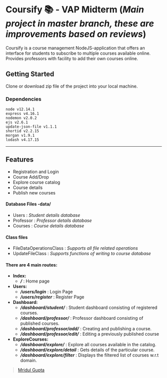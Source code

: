 # Coursify :books: - VAP Midterm (*Main project in master branch, these are improvements based on reviews*)

Coursify is a course management NodeJS-application that offers an interface for students to subscribe to multiple courses available online.  
Provides professors with facility to add their own courses online.

## Getting Started

Clone or download zip file of the project into your local machine.

### Dependencies

```
node v12.14.1
express v4.16.1
nodemon v2.0.2
ejs v2.6.1
update-json-file v1.1.1
shortid v2.2.15
morgan v1.9.1
lodash v4.17.15
```  

---

## Features
- Registration and Login
- Course Add/Drop
- Explore course catalog
- Course details
- Publish new courses  

#### Database Files -data/
- Users : *Student details database*
- Professor : *Professor details database*
- Courses : *Course details database*  

#### Class files
- FileDataOperationsClass : *Supports all file related operations*
- UpdateFileClass : *Supports functions of writing to course database* 

#### There are 4 main routes:
- **Index:**
  * ***/*** : Home page 
- **Users:**
  * ***/users/login*** : Login Page
  * ***/users/register*** : Register Page 
- **Dashboard:**
  * ***/dashboard/student/*** : Student dashboard consisting of registered courses.
  * ***/dashboard/professor/*** : Professor dashboard consisting of published  courses.
  * ***/dashboard/professor/add/*** : Creating and publishing a course.
  * ***/dashboard/professor/edit/*** : Editing a previously published course 
- **ExploreCourses:**
  * ***/dashboard/explore/*** : Explore all courses available in the catalog.
  * ***/dashboard/explore/detail*** : Gets details of the particular course.
  * ***/dashboard/explore/filter*** : Displays the filtered list of courses w.r.t domain.


>[Mridul Gupta](https://www.linkedin.com/in/mridul-gupta2021/)
